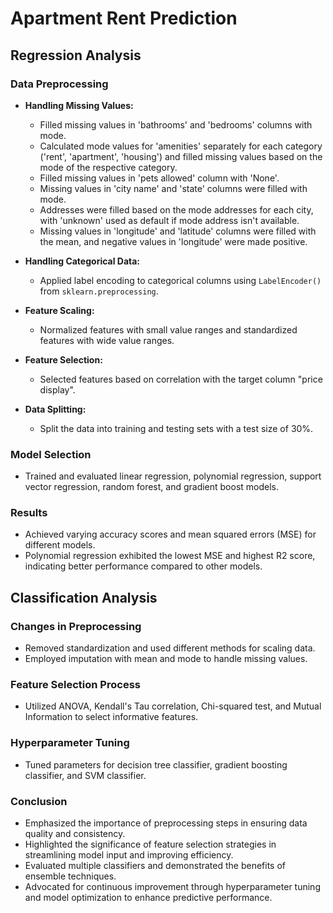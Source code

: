 # Apartment Rent Prediction

## Regression Analysis

### Data Preprocessing
- **Handling Missing Values:**
  - Filled missing values in 'bathrooms' and 'bedrooms' columns with mode.
  - Calculated mode values for 'amenities' separately for each category ('rent', 'apartment', 'housing') and filled missing values based on the mode of the respective category.
  - Filled missing values in 'pets allowed' column with 'None'.
  - Missing values in 'city name' and 'state' columns were filled with mode.
  - Addresses were filled based on the mode addresses for each city, with 'unknown' used as default if mode address isn't available.
  - Missing values in 'longitude' and 'latitude' columns were filled with the mean, and negative values in 'longitude' were made positive.

- **Handling Categorical Data:**
  - Applied label encoding to categorical columns using `LabelEncoder()` from `sklearn.preprocessing`.

- **Feature Scaling:**
  - Normalized features with small value ranges and standardized features with wide value ranges.

- **Feature Selection:**
  - Selected features based on correlation with the target column "price display".

- **Data Splitting:**
  - Split the data into training and testing sets with a test size of 30%.

### Model Selection
- Trained and evaluated linear regression, polynomial regression, support vector regression, random forest, and gradient boost models.

### Results
- Achieved varying accuracy scores and mean squared errors (MSE) for different models.
- Polynomial regression exhibited the lowest MSE and highest R2 score, indicating better performance compared to other models.

## Classification Analysis

### Changes in Preprocessing
- Removed standardization and used different methods for scaling data.
- Employed imputation with mean and mode to handle missing values.

### Feature Selection Process
- Utilized ANOVA, Kendall's Tau correlation, Chi-squared test, and Mutual Information to select informative features.

### Hyperparameter Tuning
- Tuned parameters for decision tree classifier, gradient boosting classifier, and SVM classifier.

### Conclusion
- Emphasized the importance of preprocessing steps in ensuring data quality and consistency.
- Highlighted the significance of feature selection strategies in streamlining model input and improving efficiency.
- Evaluated multiple classifiers and demonstrated the benefits of ensemble techniques.
- Advocated for continuous improvement through hyperparameter tuning and model optimization to enhance predictive performance.
